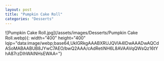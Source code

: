 ```yaml
---
layout: post
title: "Pumpkin Cake Roll"
categories: "Desserts"
---
```

![Pumpkin Cake Roll.jpg](/assets/images/Desserts/Pumpkin Cake Roll.webp){: width="400" height="400" lqip="data:image/webp;base64,UklGRkgAAABXRUJQVlA4IDwAAADwAQCdASoMABAABUB8JYwC7AEO/bwQ2AAA/cAdRetiNH6L8AVAAVqQWsQz16tYhA87rzDIhWAlNHsEWAA="}

